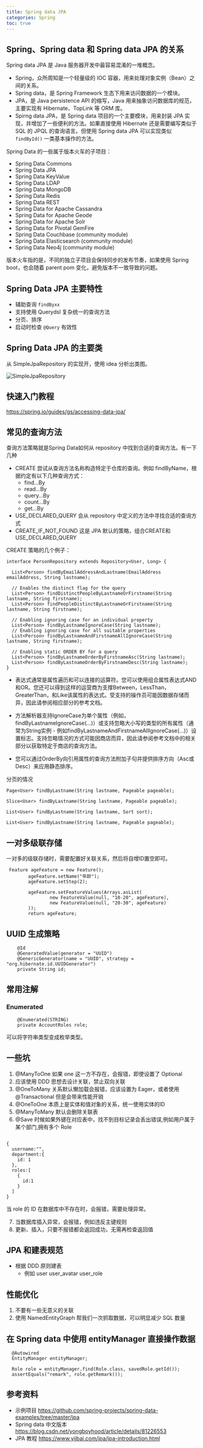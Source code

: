 ```yaml
---
title: Spring data JPA
categories: Spring
toc: true
---
```


## Spring、Spring data 和 Spring data JPA 的关系

Spring data JPA 是 Java 服务器开发中最容易混淆的一堆概念。

- Spring，众所周知是一个轻量级的 IOC 容器，用来处理对象实例（Bean）之间的关系。
- Spring data，是 Spring Framework 生态下用来访问数据的一个模块。
- JPA，是 Java persistence API 的缩写，Java 用来抽象访问数据库的规范，主要实现有 Hibernate、TopLink 等 ORM 库。
- Spirng data JPA，是 Spring data 项目的一个主要模块，用来封装 JPA 实现，并增加了一些便利的方法。如果直接使用 Hibernate 还是需要编写类似于 SQL 的 JPQL 的查询语言。但使用 Spring data JPA 可以实现类似 `findById()` 一类基本操作的方法。

Spring Data 的一些属于版本火车的子项目：

- Spring Data Commons
- Spring Data JPA
- Spring Data KeyValue
- Spring Data LDAP
- Spring Data MongoDB
- Spring Data Redis
- Spring Data REST
- Spring Data for Apache Cassandra
- Spring Data for Apache Geode
- Spring Data for Apache Solr
- Spring Data for Pivotal GemFire
- Spring Data Couchbase (community module)
- Spring Data Elasticsearch (community module)
- Spring Data Neo4j (community module)
  
版本火车指的是，不同的独立子项目会保持同步的发布节奏，如果使用 Spring boot，也会随着 parent pom 变化，避免版本不一致导致的问题。

## Spring Data JPA 主要特性

- 辅助查询 `findByxx`
- 支持使用 Querydsl 复杂统一的查询方法
- 分页、排序
- 启动时检查 `@Query` 有效性

## Spring Data JPA 的主要类

从 SimpleJpaRepository 的实现开，使用 idea 分析出类图。

![SimpleJpaRepository](./spring-data/simple-jpa-repository-diagram.png)


## 快速入门教程

https://spring.io/guides/gs/accessing-data-jpa/

## 常见的查询方法

查询方法策略就是Spring Data如何从 repository 中找到合适的查询方法。有一下几种

- CREATE 尝试从查询方法名称构造特定于仓库的查询。例如 findByName，根据约定有以下几种查询方式：
    -  find…By
    -  read…By
    -  query…By
    -  count…By
    -  get…By
- USE_DECLARED_QUERY 会从 repository 中定义的方法中寻找合适的查询方式
- CREATE_IF_NOT_FOUND 这是 JPA 默认的策略，组合CREATE和USE_DECLARED_QUERY


CREATE 策略的几个例子：

```
interface PersonRepository extends Repository<User, Long> {

  List<Person> findByEmailAddressAndLastname(EmailAddress emailAddress, String lastname);

  // Enables the distinct flag for the query
  List<Person> findDistinctPeopleByLastnameOrFirstname(String lastname, String firstname);
  List<Person> findPeopleDistinctByLastnameOrFirstname(String lastname, String firstname);

  // Enabling ignoring case for an individual property
  List<Person> findByLastnameIgnoreCase(String lastname);
  // Enabling ignoring case for all suitable properties
  List<Person> findByLastnameAndFirstnameAllIgnoreCase(String lastname, String firstname);

  // Enabling static ORDER BY for a query
  List<Person> findByLastnameOrderByFirstnameAsc(String lastname);
  List<Person> findByLastnameOrderByFirstnameDesc(String lastname);
}
```

- 表达式通常是属性遍历和可以连接的运算符。您可以使用组合属性表达式AND和OR。您还可以得到这样的运营商为支撑Between，LessThan，GreaterThan，和Like该属性的表达式。受支持的操作员可能因数据存储而异，因此请参阅相应部分的参考文档。

- 方法解析器支持IgnoreCase为单个属性（例如，findByLastnameIgnoreCase(…)）或支持忽略大小写的类型的所有属性（通常为String实例 - 例如findByLastnameAndFirstnameAllIgnoreCase(…)）设置标志。支持忽略情况的方式可能因商店而异，因此请参阅参考文档中的相关部分以获取特定于商店的查询方法。

- 您可以通过OrderBy向引用属性的查询方法附加子句并提供排序方向（Asc或Desc）来应用静态排序。

分页的情况
```
Page<User> findByLastname(String lastname, Pageable pageable);

Slice<User> findByLastname(String lastname, Pageable pageable);

List<User> findByLastname(String lastname, Sort sort);

List<User> findByLastname(String lastname, Pageable pageable);

```

## 一对多级联存储

一对多的级联存储时，需要配置好关联关系，然后将自增ID置空即可。

```
 Feature ageFeature = new Feature();
        ageFeature.setName("年龄");
        ageFeature.setStep(2);

        ageFeature.setFeatureValues(Arrays.asList(
                new FeatureValue(null, "10-20", ageFeature),
                new FeatureValue(null, "20-30", ageFeature)
        ));
        return ageFeature;
```


## UUID 生成策略

```
    @Id
    @GeneratedValue(generator = "UUID")
    @GenericGenerator(name = "UUID", strategy = "org.hibernate.id.UUIDGenerator")
    private String id;

```

## 常用注解

### Enumerated 

```
    @Enumerated(STRING)
    private AccountRoles role;
```

可以将字符串类型变成枚举类型。

## 一些坑

1. @ManyToOne 如果 one 这一方不存在，会报错，即使设置了 Optional
2. 应该使用 DDD 思想去设计关联，禁止双向关联
3. @OneToMany 关系默认懒加载会报错，应该设置为 Eager，或者使用 @Transactional 但是会带来性能开销
4. @OneToOne 本质上是实体和值对象的关系，统一使用实体的ID
5. @ManyToMany 默认会删除关联表
6. @Save  时候如果外键在对应表中，找不到目标记录会丢出错误,例如用户属于某个部门,拥有多个 Role

```

{
  username:"",
  department:{
    id: 1
  },
  roles:[
    {
      id:1
    }
  ]
}

```
当 role 的 ID 在数据库中不存在时，会报错，需要处理异常。

7. 当数据库插入异常，会报错，例如违反主键规则
8. 更新、插入，只要不报错都会返回成功，无需再检查返回值


## JPA 和建表规范

- 根据 DDD 原则建表
  - 例如 user user_avatar user_role

## 性能优化

1. 不要有一些无意义的关联
2. 使用 NamedEntityGraph 帮我们一次抓取数据，可以明显减少 SQL 数量

## 在 Spring data 中使用 entityManager 直接操作数据


```
  @Autowired
  EntityManager entityManager;

  Role role = entityManager.find(Role.class, savedRole.getId());
  assertEquals("remark", role.getRemark());

```



## 参考资料

-  示例项目 https://github.com/spring-projects/spring-data-examples/tree/master/jpa
-  Spring data  中文版本 https://blog.csdn.net/yongboyhood/article/details/81226553
-  JPA 教程 https://www.yiibai.com/jpa/jpa-introduction.html

